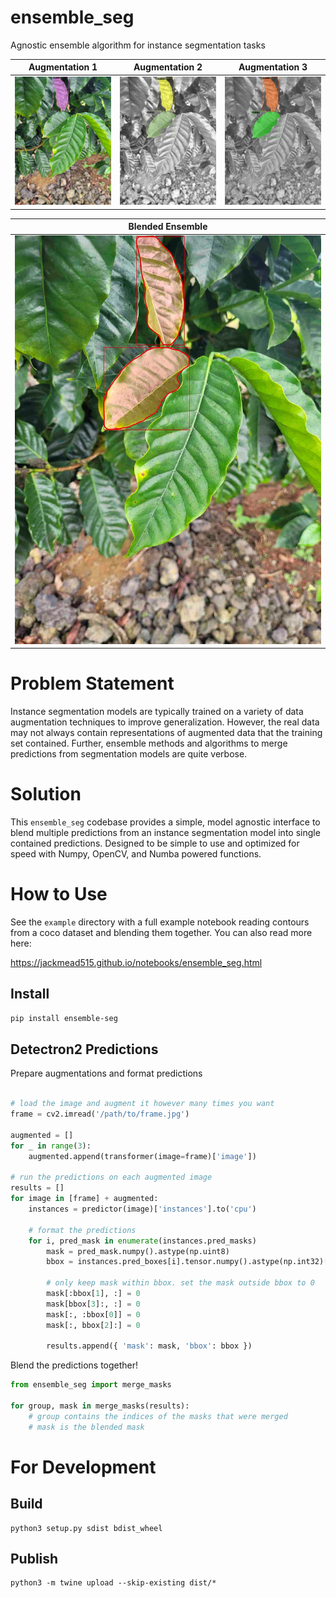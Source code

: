 # ensemble_seg

Agnostic ensemble algorithm for instance segmentation tasks

| Augmentation 1 | Augmentation 2 | Augmentation 3 |
| --- | --- | --- |
| ![Original 0](/graphics/original_0.jpg) | ![Original 1](/graphics/original_1.jpg) | ![Original 2](/graphics/original_2.jpg)

| Blended Ensemble |
| --- |
| <img src="/graphics/blended.jpg" width="500" /> |



# Problem Statement

Instance segmentation models are typically trained on a variety of data augmentation techniques to improve generalization. However, the real data
may not always contain representations of augmented data that the training set contained. Further, ensemble methods and algorithms to merge predictions from segmentation models are quite verbose.

# Solution

This `ensemble_seg` codebase provides a simple, model agnostic interface to blend multiple predictions from an instance segmentation model into single contained predictions. Designed to be simple to use and optimized for speed with Numpy, OpenCV, and Numba powered functions.

# How to Use

See the `example` directory with a full example notebook reading contours from a coco dataset and blending them together. You can also read more here:

https://jackmead515.github.io/notebooks/ensemble_seg.html

## Install

```bash
pip install ensemble-seg
```

## Detectron2 Predictions

Prepare augmentations and format predictions

```python

# load the image and augment it however many times you want
frame = cv2.imread('/path/to/frame.jpg')

augmented = []
for _ in range(3):
    augmented.append(transformer(image=frame)['image'])

# run the predictions on each augmented image
results = []
for image in [frame] + augmented:
    instances = predictor(image)['instances'].to('cpu')

    # format the predictions
    for i, pred_mask in enumerate(instances.pred_masks)
        mask = pred_mask.numpy().astype(np.uint8)
        bbox = instances.pred_boxes[i].tensor.numpy().astype(np.int32)[0]

        # only keep mask within bbox. set the mask outside bbox to 0
        mask[:bbox[1], :] = 0
        mask[bbox[3]:, :] = 0
        mask[:, :bbox[0]] = 0
        mask[:, bbox[2]:] = 0

        results.append({ 'mask': mask, 'bbox': bbox })
```

Blend the predictions together!

```python
from ensemble_seg import merge_masks

for group, mask in merge_masks(results):
    # group contains the indices of the masks that were merged
    # mask is the blended mask
```

# For Development

## Build
```
python3 setup.py sdist bdist_wheel
```

## Publish
```
python3 -m twine upload --skip-existing dist/*
```
